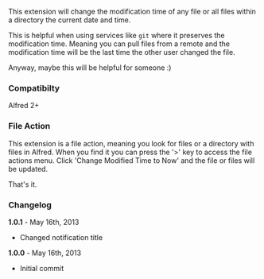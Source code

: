 This extension will change the modification time of any file or all files within a directory the current date and time.

This is helpful when using services like `git` where it preserves the modification time. Meaning you can pull files from a remote and the modification time will be the last time the other user changed the file.

Anyway, maybe this will be helpful for someone :)

### Compatibilty
Alfred 2+

### File Action
This extension is a file action, meaning you look for files or a directory with files in Alfred. When you find it you can press the '>' key to access the file actions menu. Click 'Change Modified Time to Now' and the file or files will be updated.

That's it.

### Changelog

**1.0.1** - May 16th, 2013
* Changed notification title

**1.0.0** - May 16th, 2013
* Initial commit